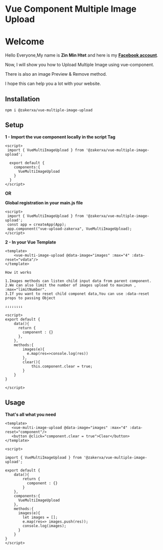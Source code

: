 # Vue Component Multiple Image Upload

# Welcome

Hello Everyone,My name is **Zin Min Htet** and here is my [**Facebook account**](https://www.facebook.com/mm.zakerxa).

Now, I will show you how to Upload Multiple Image using vue-component.

There is also an image Preview & Remove method.

I hope this can help you a lot with your website.

## Installation

```NPM
npm i @zakerxa/vue-multiple-image-upload
```

## Setup

**1 - Import the vue component locally in the script Tag**

```Vue
<script>
 import { VueMultiImageUpload } from '@zakerxa/vue-multiple-image-upload';

  export default {
    components:{
      VueMultiImageUpload
    }
  }
</script>
```

**OR**

**Global registration in your main.js file**

```Vue
<script>
 import { VueMultiImageUpload } from '@zakerxa/vue-multiple-image-upload';
 const app = createApp(App);
 app.component("vue-upload-zakerxa", VueMultiImageUpload);
</script>
```

**2 - In your Vue Template**

```Vue
<template>
    <vue-multi-image-upload @data-image="images" :max="4" :data-reset="vdata"/>
</template>
```

``How it works``

```text
1.Images methods can listen child input data from parent component.
2.We can also limit the number of images upload to maximun , :max="limitNumber".
3.If you want to reset child componet data,You can use :data-reset props to passing Object
```

`⇃⇃⇃⇃⇂⇂⇂⇂`

```Vue
<script>
export default {
    data(){
      return {
        component : {}
      },
    },
    methods:{
        images(e){
          e.map(res=>console.log(res))
        },
        clear(){
            this.component.clear = true;
        }
    }
}

</script>
```

## Usage

**That's all what you need**

```Vue
<template>
   <vue-multi-image-upload @data-image="images" :max="4" :data-reset="component"/>
   <button @click="component.clear = true">Clear</button>
</template>
```

```Vue
<script>

import { VueMultiImageUpload } from '@zakerxa/vue-multiple-image-upload';

export default {
    data(){
        return {
          component : {}
        }
    },
    components:{
      VueMultiImageUpload
    },
    methods:{
      images(e){
        let images = [];
        e.map(res=> images.push(res));
        console.log(images);
      }
    }
}
</script>

```
